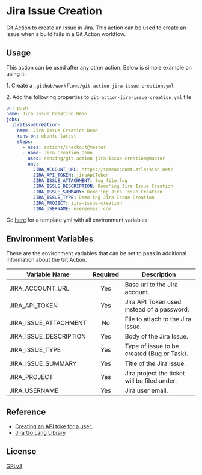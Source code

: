 # Jira Issue Creation

Git Action to create an Issue in Jira. This action can be used to create an issue when a build fails in a Git Action workflow.

## Usage

This action can be used after any other action. Below is simple example on using it:

1\. Create a `.github/workflows/git-action-jira-issue-creation.yml`

2\. Add the following properties to `git-action-jira-issue-creation.yml` file

```yaml
on: push
name: Jira Issue Creation Demo
jobs:
  jiraIssueCreation:
    name: Jira Issue Creation Demo
    runs-on: ubuntu-latest
    steps:
      - uses: actions/checkout@master
      - name: Jira Creation Demo
        uses: senzing/git-action-jira-issue-creation@master
        env:
          JIRA_ACCOUNT_URL: https://someaccount.atlassian.net/
          JIRA_API_TOKEN: jiraApiToken
          JIRA_ISSUE_ATTACHMENT: log_file.log
          JIRA_ISSUE_DESCRIPTION: Demo'ing Jira Issue Creation
          JIRA_ISSUE_SUMMARY: Demo'ing Jira Issue Creation
          JIRA_ISSUE_TYPE: Demo'ing Jira Issue Creation
          JIRA_PROJECT: jira-issue-creation
          JIRA_USERNAME: user@email.com
```

Go [here](deployment/git-actions/template_git_action_jira_issue_creation.yml) for a template yml with all environment variables.

## Environment Variables

These are the environment variables that can be set to pass in additional information about the Git Action.

| Variable Name      | Required | Description |
|--------------------|:--------:|-------------|
| JIRA_ACCOUNT_URL | Yes | Base url to the Jira account. |
| JIRA_API_TOKEN | Yes | Jira API Token used instead of a password. |
| JIRA_ISSUE_ATTACHMENT | No | File to attach to the Jira Issue. |
| JIRA_ISSUE_DESCRIPTION | Yes | Body of the Jira Issue. |
| JIRA_ISSUE_TYPE | Yes | Type of issue to be created (Bug or Task). |
| JIRA_ISSUE_SUMMARY | Yes | Title of the Jira Issue. |
| JIRA_PROJECT | Yes | Jira project the ticket will be filed under. |
| JIRA_USERNAME | Yes | Jira user email. |

## Reference

* [Creating an API toke for a user.](https://confluence.atlassian.com/cloud/api-tokens-938839638.html)
* [Jira Go Lang Library](https://github.com/andygrunwald/go-jira)

## License
[GPLv3](LICENSE)